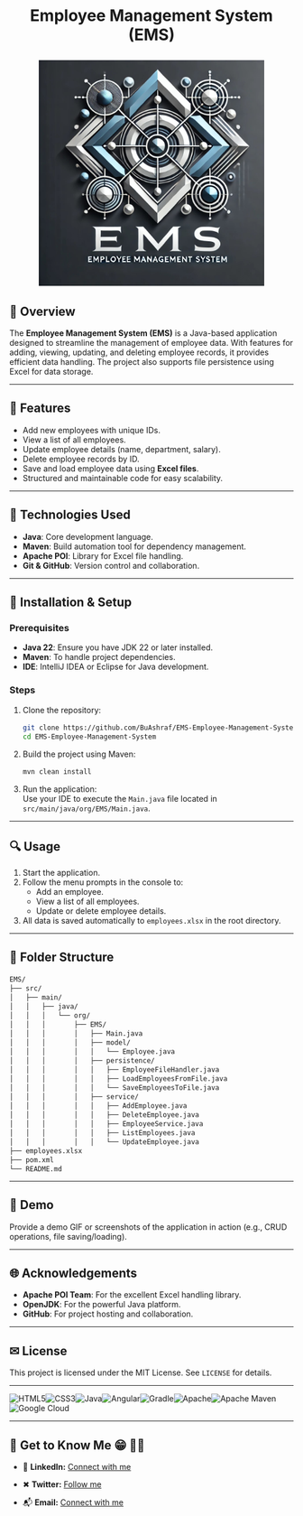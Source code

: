 #  <p align="center"> Employee Management System (EMS)
<p align="center">
    <img src="https://github.com/BuAshraf/EMS-Employee-Management-System/blob/m/assets/EMS_logo.jpg"
        height="400">
</p>
<p align="center">


## 📜 Overview
The **Employee Management System (EMS)** is a Java-based application designed to streamline the management of employee data. With features for adding, viewing, updating, and deleting employee records, it provides efficient data handling. The project also supports file persistence using Excel for data storage.

---

## 🚀 Features
- Add new employees with unique IDs.
- View a list of all employees.
- Update employee details (name, department, salary).
- Delete employee records by ID.
- Save and load employee data using **Excel files**.
- Structured and maintainable code for easy scalability.

---

## 🔧 Technologies Used
- **Java**: Core development language.
- **Maven**: Build automation tool for dependency management.
- **Apache POI**: Library for Excel file handling.
- **Git & GitHub**: Version control and collaboration.

---

## 💼 Installation & Setup
### Prerequisites
- **Java 22**: Ensure you have JDK 22 or later installed.
- **Maven**: To handle project dependencies.
- **IDE**: IntelliJ IDEA or Eclipse for Java development.

### Steps
1. Clone the repository:
   ```bash
   git clone https://github.com/BuAshraf/EMS-Employee-Management-System.git
   cd EMS-Employee-Management-System
   ```
2. Build the project using Maven:
   ```bash
   mvn clean install
   ```
3. Run the application:  
   Use your IDE to execute the `Main.java` file located in `src/main/java/org/EMS/Main.java`.

---

## 🔍 Usage
1. Start the application.
2. Follow the menu prompts in the console to:
    - Add an employee.
    - View a list of all employees.
    - Update or delete employee details.
3. All data is saved automatically to `employees.xlsx` in the root directory.

---

## 📂 Folder Structure
```
EMS/
├── src/
│   ├── main/
│   │   ├── java/
│   │   │   └── org/
│   │   │       ├── EMS/
│   │   │       │   ├── Main.java
│   │   │       │   ├── model/
│   │   │       │   │   └── Employee.java
│   │   │       │   ├── persistence/
│   │   │       │   │   ├── EmployeeFileHandler.java
│   │   │       │   │   ├── LoadEmployeesFromFile.java
│   │   │       │   │   └── SaveEmployeesToFile.java
│   │   │       │   ├── service/
│   │   │       │   │   ├── AddEmployee.java
│   │   │       │   │   ├── DeleteEmployee.java
│   │   │       │   │   ├── EmployeeService.java
│   │   │       │   │   ├── ListEmployees.java
│   │   │       │   │   └── UpdateEmployee.java
├── employees.xlsx
├── pom.xml
└── README.md
```

---

## 🎥 Demo
Provide a demo GIF or screenshots of the application in action (e.g., CRUD operations, file saving/loading).


---

## 🌐 Acknowledgements
- **Apache POI Team**: For the excellent Excel handling library.
- **OpenJDK**: For the powerful Java platform.
- **GitHub**: For project hosting and collaboration.

---

## ✉ License
This project is licensed under the MIT License. See `LICENSE` for details.

---

![HTML5](https://img.shields.io/badge/html5-%23E34F26.svg?style=for-the-badge&logo=html5&logoColor=white)![CSS3](https://img.shields.io/badge/css3-%231572B6.svg?style=for-the-badge&logo=css3&logoColor=white)![Java](https://img.shields.io/badge/java-%23ED8B00.svg?style=for-the-badge&logo=openjdk&logoColor=white)![Angular](https://img.shields.io/badge/angular-%23DD0031.svg?style=for-the-badge&logo=angular&logoColor=white)![Gradle](https://img.shields.io/badge/Gradle-02303A.svg?style=for-the-badge&logo=Gradle&logoColor=white)![Apache](https://img.shields.io/badge/apache-%23D42029.svg?style=for-the-badge&logo=apache&logoColor=white)![Apache Maven](https://img.shields.io/badge/Apache%20Maven-C71A36?style=for-the-badge&logo=Apache%20Maven&logoColor=white)![Google Cloud](https://img.shields.io/badge/GoogleCloud-%234285F4.svg?style=for-the-badge&logo=google-cloud&logoColor=white)

---
## 💬 Get to Know Me  😁 👨‍💻

- 💼 **LinkedIn:** [Connect with me](www.linkedin.com/in/muhammed-alkulaib-773492238)

- ✖ **Twitter:** [Follow me](https://twitter.com/bo_ashraf)

- 📬 **Email:** [Connect with me](muhammedalmugera21@gmail.com)